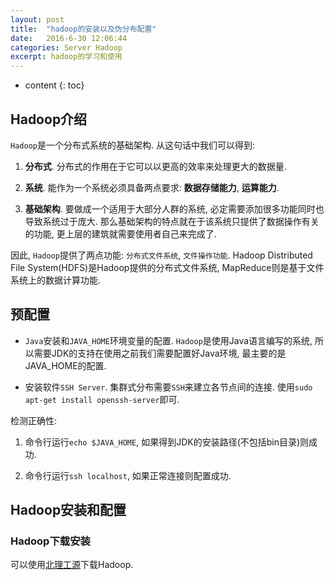 ```yaml
---
layout: post
title:  "hadoop的安装以及伪分布配置"
date:   2016-6-30 12:06:44
categories: Server Hadoop
excerpt: hadoop的学习和使用
---
```


* content
{: toc}

## Hadoop介绍

`Hadoop`是一个分布式系统的基础架构. 从这句话中我们可以得到:

1. **分布式**. 分布式的作用在于它可以以更高的效率来处理更大的数据量.

2. **系统**. 能作为一个系统必须具备两点要求: **数据存储能力**, **运算能力**.

3. **基础架构**. 要做成一个适用于大部分人群的系统, 必定需要添加很多功能同时也导致系统过于庞大. 那么基础架构的特点就在于该系统只提供了数据操作有关的功能, 更上层的建筑就需要使用者自己来完成了.

因此, `Hadoop`提供了两点功能: `分布式文件系统`, `文件操作功能`. Hadoop Distributed File System(HDFS)是Hadoop提供的分布式文件系统, MapReduce则是基于文件系统上的数据计算功能.

## 预配置

* `Java`安装和`JAVA_HOME`环境变量的配置. `Hadoop`是使用Java语言编写的系统, 所以需要JDK的支持在使用之前我们需要配置好Java环境, 最主要的是JAVA_HOME的配置.

* 安装软件`SSH Server`. 集群式分布需要`SSH`来建立各节点间的连接. 使用`sudo apt-get install openssh-server`即可.

检测正确性:

1. 命令行运行`echo $JAVA_HOME`, 如果得到JDK的安装路径(不包括bin目录)则成功.

2. 命令行运行`ssh localhost`, 如果正常连接则配置成功.

## Hadoop安装和配置

### Hadoop下载安装

可以使用[北理工源](http://mirror.bit.edu.cn/apache/hadoop/common/)下载Hadoop. 